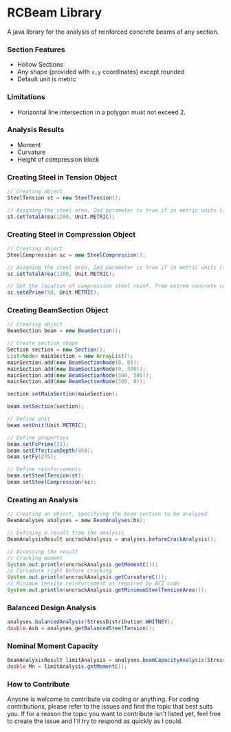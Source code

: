 # RCBeam Library

A java library for the analysis of reinforced concrete beams of any section.

### Section Features
- Hollow Sections
- Any shape (provided with `x,y` coordinates) except rounded
- Default unit is metric

### Limitations
- Horizontal line intersection in a polygon must not exceed 2.

### Analysis Results

- Moment
- Curvature
- Height of compression block

### Creating Steel in Tension Object

```java
// Creating object
SteelTension st = new SteelTension();

// Asigning the steel area, 2nd parameter is true if in metric units (in square millimeters)
st.setTotalArea(1200, Unit.METRIC);
```

### Creating Steel in Compression Object

```java
// Creating object
SteelCompression sc = new SteelCompression();

// Asigning the steel area, 2nd parameter is true if in metric units (square millimeters)
sc.setTotalArea(1200, Unit.METRIC);

// Set the location of compression steel reinf. from extrem concrete compression fiber (in millimeters)
sc.setdPrime(50, Unit.METRIC);
```

### Creating BeamSection Object

```java
// Creating object
BeamSection beam = new BeamSection();

// Create section shape
Section section = new Section();
List<Node> mainSection = new ArrayList();
mainSection.add(new BeamSectionNode(0, 0));
mainSection.add(new BeamSectionNode(0, 500));
mainSection.add(new BeamSectionNode(300, 500));
mainSection.add(new BeamSectionNode(300, 0));

section.setMainSection(mainSection);

beam.setSection(section);

// Define unit
beam.setUnit(Unit.METRIC);

// Define properties
beam.setFcPrime(21);
beam.setEffectiveDepth(450);
beam.setFy(275);

// Define reinforcements
beam.setSteelTension(st);
beam.setSteelCompression(sc);
```

### Creating an Analysis

```java
// Creating an object, specifying the beam section to be analyzed
BeamAnalyses analyses = new BeamAnalyses(bs);

// Defining a result from the analysis
BeamAnalysisResult uncrackAnalysis = analyses.beforeCrackAnalysis();

// Accessing the result
// Cracking moment
System.out.println(uncrackAnalysis.getMomentC());
// Curvature right before cracking
System.out.println(uncrackAnalysis.getCurvatureC());
// Minimum tensile reinforcement as required by ACI code
System.out.println(uncrackAnalysis.getMinimumSteelTensionArea());
```

### Balanced Design Analysis 
```java
analyses.balancedAnalysis(StressDistribution.WHITNEY);
double Asb = analyses.getBalancedSteelTension();
```

### Nominal Moment Capacity
```java
BeamAnalysisResult limitAnalysis = analyses.beamCapacityAnalysis(StressDistribution.WHITNEY);
double Mn = limitAnalysis.getMomentC();
```



### How to Contribute

Anyone is welcome to contribute via coding or anything. For coding contributions, please refer to the issues and find the topic that best suits you.
If for a reason the topic you want to contribute isn't listed yet, feel free to create the issue and I'll try to respond as quickly as I could.